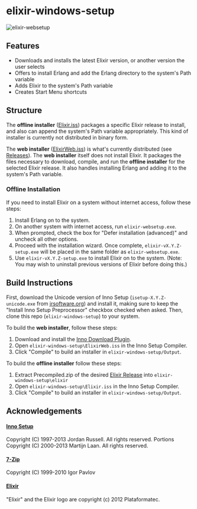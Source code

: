 # elixir-windows-setup

![elixir-websetup](assets/screenshot.png)

## Features

* Downloads and installs the latest Elixir version, or another version the user selects
* Offers to install Erlang and add the Erlang directory to the system's Path variable
* Adds Elixir to the system's Path variable
* Creates Start Menu shortcuts

## Structure

The **offline installer** ([Elixir.iss](Elixir.iss)) packages a specific Elixir release to install, and also can append the system's Path variable appropriately.  This kind of installer is currently not distributed in binary form.

The **web installer** ([ElixirWeb.iss](ElixirWeb.iss)) is what's currently distributed (see [Releases](https://github.com/chyndman/elixir-windows-setup/releases)). The **web installer** itself does not install Elixir.  It packages the files necessary to download, compile, and run the **offline installer** for the selected Elixir release.  It also handles installing Erlang and adding it to the system's Path variable.

### Offline Installation

If you need to install Elixir on a system without internet access, follow these steps:

1. Install Erlang on to the system.
2. On another system with internet access, run `elixir-websetup.exe`.
3. When prompted, check the box for "Defer installation (advanced)" and uncheck all other options.
4. Proceed with the installation wizard.  Once complete, `elixir-vX.Y.Z-setup.exe` will be placed in the same folder as `elixir-websetup.exe`.
5. Use `elixir-vX.Y.Z-setup.exe` to install Elixir on to the system.  (Note: You may wish to uninstall previous versions of Elixir before doing this.)

## Build Instructions

First, download the Unicode version of Inno Setup (`isetup-X.Y.Z-unicode.exe` from [jrsoftware.org](http://www.jrsoftware.org/isdl.php#stable)) and install it, making sure to keep the "Install Inno Setup Preprocessor" checkbox checked when asked.  Then, clone this repo (`elixir-windows-setup`) to your system.

To build the **web installer**, follow these steps:

1. Download and install the [Inno Download Plugin](https://code.google.com/p/inno-download-plugin/).
2. Open `elixir-windows-setup\ElixirWeb.iss` in the Inno Setup Compiler.
3. Click "Compile" to build an installer in `elixir-windows-setup/Output`.

To build the **offline installer** follow these steps:

1. Extract Precompiled.zip of the desired [Elixir Release](https://github.com/elixir-lang/elixir/releases/) into `elixir-windows-setup\elixir`
2. Open `elixir-windows-setup\Elixir.iss` in the Inno Setup Compiler.
3. Click "Compile" to build an installer in `elixir-windows-setup/Output`.

## Acknowledgements

#### [Inno Setup](http://www.jrsoftware.org/isinfo.php)
Copyright (C) 1997-2013 Jordan Russell. All rights reserved.
Portions Copyright (C) 2000-2013 Martijn Laan. All rights reserved.

#### [7-Zip](http://www.7-zip.org/)
Copyright (C) 1999-2010 Igor Pavlov

#### [Elixir](http://elixir-lang.org/)
"Elixir" and the Elixir logo are copyright (c) 2012 Plataformatec.
